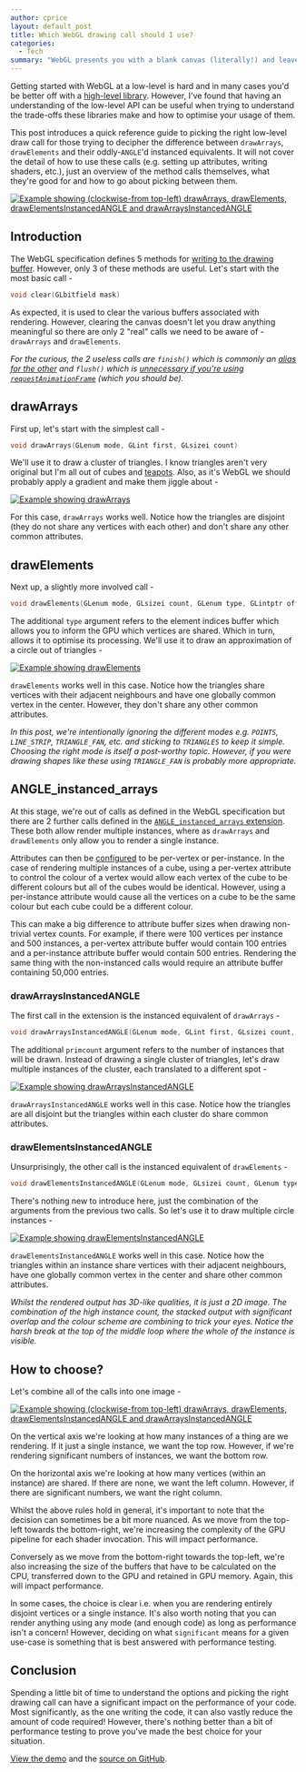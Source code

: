 ```yaml
---
author: cprice
layout: default_post
title: Which WebGL drawing call should I use?
categories:
  - Tech
summary: "WebGL presents you with a blank canvas (literally!) and leaves you with what feels like an overwhelming set of decisions to make before you can render your idea on screen. This post introduces a quick reference guide to picking the right draw call for those trying to decipher the difference between `drawArrays`, `drawElements` and their oddly-`ANGLE`'d instanced equivalents."
---
```


Getting started with WebGL at a low-level is hard and in many cases you'd be better off with a [high-level library](https://threejs.org/). However, I've found that having an understanding of the low-level API can be useful when trying to understand the trade-offs these libraries make and how to optimise your usage of them.

This post introduces a quick reference guide to picking the right low-level draw call for those trying to decipher the difference between `drawArrays`, `drawElements` and their oddly-`ANGLE`'d instanced equivalents. It will not cover the detail of how to use these calls (e.g. setting up attributes, writing shaders, etc.), just an overview of the method calls themselves, what they're good for and how to go about picking between them.

[<img src="assets/webgl-draw-call/screenshot.gif" alt="Example showing (clockwise-from top-left) drawArrays, drawElements, drawElementsInstancedANGLE and drawArraysInstancedANGLE">](https://chrisprice.io/which-webgl-draw-call/)

## Introduction

The WebGL specification defines 5 methods for [writing to the drawing buffer](https://www.khronos.org/registry/webgl/specs/latest/1.0/#5.14.11). However, only 3 of these methods are useful. Let's start with the most basic call -

~~~c
void clear(GLbitfield mask)
~~~

As expected, it is used to clear the various buffers associated with rendering. However, clearing the canvas doesn't let you draw anything meaningful so there are only 2 "real" calls we need to be aware of - `drawArrays` and `drawElements`.

*For the curious, the 2 useless calls are `finish()` which is commonly an [alias for the other](https://bugs.chromium.org/p/chromium/issues/detail?id=242210) and `flush()` which is [unnecessary if you're using `requestAnimationFrame`](https://developer.mozilla.org/en-US/docs/Web/API/WebGL_API/WebGL_best_practices#Flush_when_expecting_results_like_queries_or_rendering_frame_completion) (which you should be).*

## drawArrays

First up, let's start with the simplest call -

~~~c
void drawArrays(GLenum mode, GLint first, GLsizei count)
~~~

We'll use it to draw a cluster of triangles. I know triangles aren't very original but I'm all out of cubes and [teapots](https://en.wikipedia.org/wiki/Utah_teapot). Also, as it's WebGL we should probably apply a gradient and make them jiggle about -

[<img src="assets/webgl-draw-call/drawArrays.png" alt="Example showing drawArrays">](https://chrisprice.io/which-webgl-draw-call/)

For this case, `drawArrays` works well. Notice how the triangles are disjoint (they do not share any vertices with each other) and don't share any other common attributes.

## drawElements

Next up, a slightly more involved call - 

~~~c
void drawElements(GLenum mode, GLsizei count, GLenum type, GLintptr offset)
~~~

The additional `type` argument refers to the element indices buffer which allows you to inform the GPU which vertices are shared. Which in turn, allows it to optimise its processing.  We'll use it to draw an approximation of a circle out of triangles -

[<img src="assets/webgl-draw-call/drawElements.png" alt="Example showing drawElements">](https://chrisprice.io/which-webgl-draw-call/)


`drawElements` works well in this case. Notice how the triangles share vertices with their adjacent neighbours and have one globally common vertex in the center. However, they don't share any other common attributes.

*In this post, we're intentionally ignoring the different modes e.g. `POINTS`, `LINE_STRIP`, `TRIANGLE_FAN`, etc. and sticking to `TRIANGLES` to keep it simple. Choosing the right mode is itself a post-worthy topic. However, if you were drawing shapes like these using `TRIANGLE_FAN` is probably more appropriate.*

## ANGLE_instanced_arrays

At this stage, we're out of calls as defined in the WebGL specification but there are 2 further calls defined in the [`ANGLE_instanced_arrays` extension](https://www.khronos.org/registry/webgl/extensions/ANGLE_instanced_arrays/). These both allow render multiple instances, where as `drawArrays` and `drawElements` only allow you to render a single instance.

Attributes can then be [configured](https://developer.mozilla.org/en-US/docs/Web/API/ANGLE_instanced_arrays/vertexAttribDivisorANGLE) to be per-vertex or per-instance. In the case of rendering multiple instances of a cube, using a per-vertex attribute to control the colour of a vertex would allow each vertex of the cube to be different colours but all of the cubes would be identical. However, using a per-instance attribute would cause all the vertices on a cube to be the same colour but each cube could be a different colour.

This can make a big difference to attribute buffer sizes when drawing non-trivial vertex counts. For example, if there were 100 vertices per instance and 500 instances, a per-vertex attribute buffer would contain 100 entries and a per-instance attribute buffer would contain 500 entries. Rendering the same thing with the non-instanced calls would require an attribute buffer containing 50,000 entries.

### drawArraysInstancedANGLE

The first call in the extension is the instanced equivalent of `drawArrays` -

~~~c
void drawArraysInstancedANGLE(GLenum mode, GLint first, GLsizei count, GLsizei primcount);
~~~

The additional `primcount` argument refers to the number of instances that will be drawn. Instead of drawing a single cluster of triangles, let's draw multiple instances of the cluster, each translated to a different spot -

[<img src="assets/webgl-draw-call/drawArraysInstancedANGLE.png" alt="Example showing drawArraysInstancedANGLE">](https://chrisprice.io/which-webgl-draw-call/)

`drawArraysInstancedANGLE` works well in this case. Notice how the triangles are all disjoint but the triangles within each cluster do share common attributes.

### drawElementsInstancedANGLE

Unsurprisingly, the other call is the instanced equivalent of `drawElements` -

~~~c
void drawElementsInstancedANGLE(GLenum mode, GLsizei count, GLenum type, GLintptr offset, GLsizei primcount);
~~~

There's nothing new to introduce here, just the combination of the arguments from the previous two calls. So let's use it to draw multiple circle instances -

[<img src="assets/webgl-draw-call/drawElementsInstancedANGLE.png" alt="Example showing drawElementsInstancedANGLE">](https://chrisprice.io/which-webgl-draw-call/)

`drawElementsInstancedANGLE` works well in this case. Notice how the triangles within an instance share vertices with their adjacent neighbours, have one globally common vertex in the center and share other common attributes.

*Whilst the rendered output has 3D-like qualities, it is just a 2D image. The combination of the high instance count, the stacked output with significant overlap and the colour scheme are combining to trick your eyes. Notice the harsh break at the top of the middle loop where the whole of the instance is visible.* 

## How to choose?

Let's combine all of the calls into one image -

[<img src="assets/webgl-draw-call/screenshot.png" alt="Example showing (clockwise-from top-left) drawArrays, drawElements, drawElementsInstancedANGLE and drawArraysInstancedANGLE">](https://chrisprice.io/which-webgl-draw-call/)

On the vertical axis we're looking at how many instances of a thing are we rendering. If it just a single instance, we want the top row. However, if we're rendering significant numbers of instances, we want the bottom row.

On the horizontal axis we're looking at how many vertices (within an instance) are shared. If there are none, we want the left column. However, if there are significant numbers, we want the right column.

Whilst the above rules hold in general, it's important to note that the decision can sometimes be a bit more nuanced. As we move from the top-left towards the bottom-right, we're increasing the complexity of the GPU pipeline for each shader invocation. This will impact performance. 

Conversely as we move from the bottom-right towards the top-left, we're also increasing the size of the buffers that have to be calculated on the CPU, transferred down to the GPU and retained in GPU memory. Again, this will impact performance. 

In some cases, the choice is clear i.e. when you are rendering entirely disjoint vertices or a single instance. It's also worth noting that you can render anything using any mode (and enough code) as long as performance isn't a concern! However, deciding on what `significant` means for a given use-case is something that is best answered with performance testing.

## Conclusion

Spending a little bit of time to understand the options and picking the right drawing call can have a significant impact on the performance of your code. Most significantly, as the one writing the code, it can also vastly reduce the amount of code required! However, there's nothing better than a bit of performance testing to prove you've made the best choice for your situation.

[View the demo](https://chrisprice.io/which-webgl-draw-call/) and the [source on GitHub](https://github.com/chrisprice/which-webgl-draw-call/).
